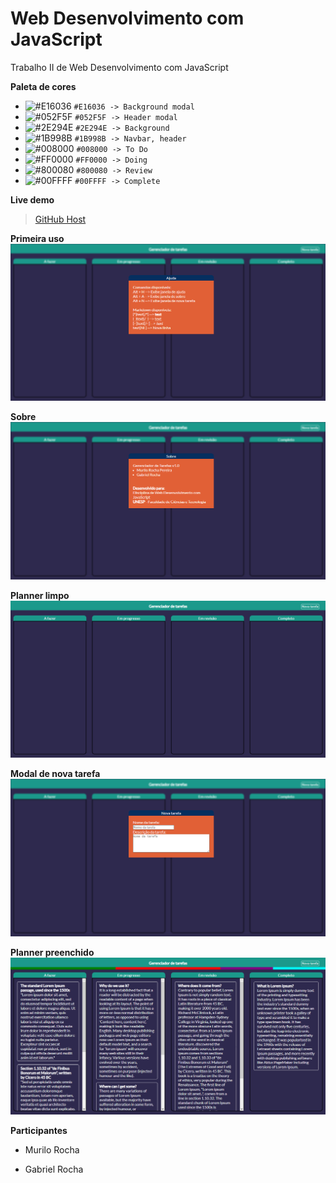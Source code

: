 # Web Desenvolvimento com JavaScript
Trabalho II de Web Desenvolvimento com JavaScript

__Paleta de cores__
- ![#E16036](https://placehold.it/15/E16036/000000?text=+) `#E16036 -> Background modal`
- ![#052F5F](https://placehold.it/15/052F5F/000000?text=+) `#052F5F -> Header modal`
- ![#2E294E](https://placehold.it/15/2E294E/000000?text=+) `#2E294E -> Background`
- ![#1B998B](https://placehold.it/15/1B998B/000000?text=+) `#1B998B -> Navbar, header`
- ![#008000](https://placehold.it/15/008000/000000?text=+) `#008000 -> To Do`
- ![#FF0000](https://placehold.it/15/FF0000/000000?text=+) `#FF0000 -> Doing`
- ![#800080](https://placehold.it/15/800080/000000?text=+) `#800080 -> Review`
- ![#00FFFF](https://placehold.it/15/00FFFF/000000?text=+) `#00FFFF -> Complete`

__Live demo__
>[GitHub Host](https://murilopereirame.github.io/TP2-JS/)

__Primeira uso__
![Primeiro uso](/fu.png)

__Sobre__
![Sobre](/ab.png)

__Planner limpo__
![Limpo](/cl.png)

__Modal de nova tarefa__
![Nova tarefa](/nt.png)

__Planner preenchido__
![Tarefas criadas](/full.png)



__Participantes__

- Murilo Rocha

- Gabriel Rocha
